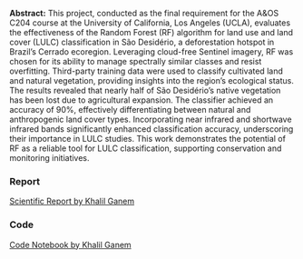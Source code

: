 **Abstract:** This project, conducted as the final requirement for the A&OS C204 course at the University of California, Los Angeles (UCLA), evaluates the effectiveness of the Random Forest (RF) algorithm for land use and land cover (LULC) classification in São Desidério, a deforestation hotspot in Brazil’s Cerrado ecoregion. Leveraging cloud-free Sentinel imagery, RF was chosen for its ability to manage spectrally similar classes and resist overfitting. Third-party training data were used to classify cultivated land and natural vegetation, providing insights into the region’s ecological status. The results revealed that nearly half of São Desidério’s native vegetation has been lost due to agricultural expansion. The classifier achieved an accuracy of 90%, effectively differentiating between natural and anthropogenic land cover types. Incorporating near infrared and shortwave infrared bands significantly enhanced classification accuracy, underscoring their importance in LULC studies. This work demonstrates the potential of RF as a reliable tool for LULC classification, supporting conservation and monitoring initiatives.

### Report
[Scientific Report by Khalil Ganem](/assets/XXX.pdf)

### Code
[Code Notebook by Khalil Ganem](https://colab.research.google.com/drive/1OIqK5nyV7NOXDuQABKq5jbZgLXkdXvm7?usp=sharing)

